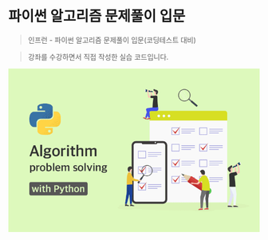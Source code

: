 # 파이썬 알고리즘 문제풀이 입문
> 인프런 -  파이썬 알고리즘 문제풀이 입문(코딩테스트 대비)

> 강좌를 수강하면서 직접 작성한 실습 코드입니다.


![로고 이미지](https://github.com/mandeukJeong/algorithm/blob/main/algorithm_logo.png)
